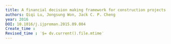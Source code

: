 ```yaml
---
title: A financial decision making framework for construction projects based on 5D Building Information Modeling (BIM)
authors: Qiqi Lu, Jongsung Won, Jack C. P. Cheng
year: 2016
DOI: 10.1016/j.ijproman.2015.09.004
Create_time :  
Revised_time : ‵$= dv.current().file.mtime‵
---
```


